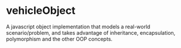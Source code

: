 # vehicleObject
A javascript object implementation that models a real-world scenario/problem, and takes advantage of inheritance, encapsulation, polymorphism and the other OOP concepts. 

